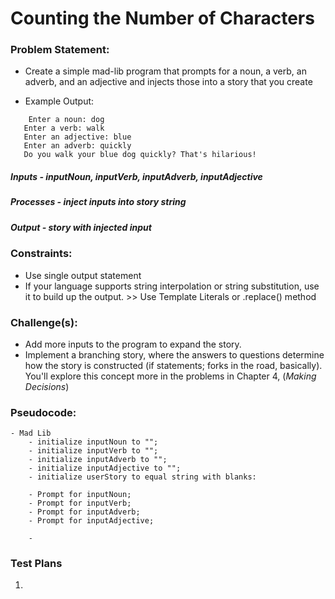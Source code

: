 # Counting the Number of Characters

### Problem Statement:
- Create a simple mad-lib program that prompts for a noun, a verb, an adverb,
and an adjective and injects those into a story that you create

- Example Output:
```
	Enter a noun: dog
​ 	Enter a verb: walk
​ 	Enter an adjective: blue
​ 	Enter an adverb: quickly
​ 	Do you walk your blue dog quickly? That's hilarious!
```


##### Inputs - inputNoun, inputVerb, inputAdverb, inputAdjective
##### Processes - inject inputs  into story string
##### Output - story with injected input

### Constraints:
- Use single output statement
- If your language supports string interpolation or string substitution, use it to build up the output.  >> Use Template Literals or .replace() method

### Challenge(s):
- Add more inputs to the program to expand the story.
- Implement a branching story, where the answers to questions determine how the story is constructed (if statements; forks in the road, basically). You'll explore this concept more in the problems in Chapter 4, (*Making Decisions*)

### Pseudocode:
	- Mad Lib
		- initialize inputNoun to "";
		- initialize inputVerb to "";
		- initialize inputAdverb to "";
		- initialize inputAdjective to "";
		- initialize userStory to equal string with blanks:

		- Prompt for inputNoun;
		- Prompt for inputVerb;
		- Prompt for inputAdverb;
		- Prompt for inputAdjective;

		-

### Test Plans

1.
